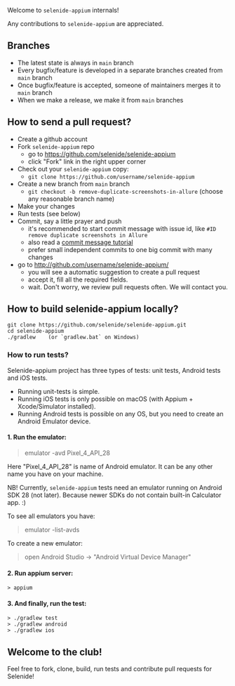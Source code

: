 Welcome to `selenide-appium` internals!

Any contributions to `selenide-appium` are appreciated.  

## Branches
- The latest state is always in `main` branch
- Every bugfix/feature is developed in a separate branches created from `main` branch
- Once bugfix/feature is accepted, someone of maintainers merges it to `main` branch
- When we make a release, we make it from `main` branches

## How to send a pull request?
- Create a github account
- Fork `selenide-appium` repo  
  - go to https://github.com/selenide/selenide-appium
  - click "Fork" link in the right upper corner
- Check out your `selenide-appium` copy:  
  - `git clone https://github.com/username/selenide-appium`
- Create a new branch from `main` branch
  - `git checkout -b remove-duplicate-screenshots-in-allure`   (choose any reasonable branch name)
- Make your changes
- Run tests (see below)
- Commit, say a little prayer and push
  - it's recommended to start commit message with issue id, like `#ID remove duplicate screenshots in Allure`
  - also read a [commit message tutorial](https://chris.beams.io/posts/git-commit/)
  - prefer small independent commits to one big commit with many changes
- go to http://github.com/username/selenide-appium/
  - you will see a automatic suggestion to create a pull request
  - accept it, fill all the required fields.
  - wait. Don't worry, we review pull requests often. We will contact you.  


## How to build selenide-appium locally?

```
git clone https://github.com/selenide/selenide-appium.git
cd selenide-appium
./gradlew    (or `gradlew.bat` on Windows)
```

### How to run tests?
Selenide-appium project has three types of tests: unit tests, Android tests and iOS tests.
* Running unit-tests is simple.
* Running iOS tests is only possible on macOS (with Appium + Xcode/Simulator installed).
* Running Android tests is possible on any OS, but you need to create an Android Emulator device.

#### 1. Run the emulator:

> emulator -avd Pixel_4_API_28

Here "Pixel_4_API_28" is name of Android emulator.
It can be any other name you have on your machine.

NB! Currently, `selenide-appium` tests need an emulator running on Android SDK 28 (not later).
Because newer SDKs do not contain built-in Calculator app. :) 

To see all emulators you have:
> emulator -list-avds

To create a new emulator:
> open Android Studio -> "Android Virtual Device Manager"
 

#### 2. Run appium server:
```
> appium
```

#### 3. And finally, run the test:
```
> ./gradlew test
> ./gradlew android
> ./gradlew ios
```

## Welcome to the club!
Feel free to fork, clone, build, run tests and contribute pull requests for Selenide!
